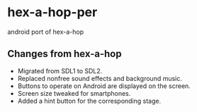 # hex-a-hop-per
android port of hex-a-hop

## Changes from hex-a-hop

- Migrated from SDL1 to SDL2.
- Replaced nonfree sound effects and background music.
- Buttons to operate on Android are displayed on the screen.
- Screen size tweaked for smartphones.
- Added a hint button for the corresponding stage.
